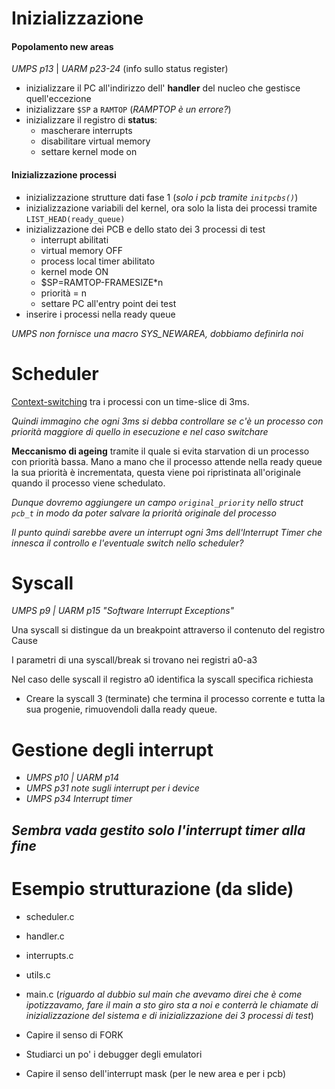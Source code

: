 
# Inizializzazione

#### Popolamento new areas

*UMPS p13* | *UARM p23-24* (info sullo status register)

- inizializzare il PC all'indirizzo dell' **handler** del nucleo che gestisce quell'eccezione
- inizializzare `$SP` a `RAMTOP` (*RAMPTOP è un errore?*)
- inizializzare il registro di **status**: 
    - mascherare interrupts 
    - disabilitare virtual memory
    - settare kernel mode on
    
#### Inizializzazione processi
- inizializzazione strutture dati fase 1 (*solo i pcb tramite `initpcbs()`*)
- inizializzazione variabili del kernel, ora solo la lista dei processi tramite `LIST_HEAD(ready_queue)`
- inizializzazione dei PCB e dello stato dei 3 processi di test
    - interrupt abilitati
    - virtual memory OFF
    - process local timer abilitato
    - kernel mode ON
    - $SP=RAMTOP-FRAMESIZE*n
    - priorità = n
    - settare PC all'entry point dei test
- inserire i processi nella ready queue

*UMPS non fornisce una macro SYS_NEWAREA, dobbiamo definirla noi*

# Scheduler

[Context-switching](https://en.wikipedia.org/wiki/Context_switch) tra i processi con un time-slice di 3ms.

*Quindi immagino che ogni 3ms si debba controllare se c'è un processo con priorità maggiore di quello in esecuzione e nel caso switchare*

**Meccanismo di ageing** tramite il quale si evita starvation di un processo con priorità bassa. Mano a mano che il processo attende nella ready queue la sua priorità è incrementata, questa viene poi ripristinata all'originale quando il processo viene schedulato.

*Dunque dovremo aggiungere un campo `original_priority` nello struct `pcb_t` in modo da poter salvare la priorità originale del processo*

*Il punto quindi sarebbe avere un interrupt ogni 3ms dell'Interrupt Timer che innesca il controllo e l'eventuale switch nello scheduler?*

# Syscall

*UMPS p9 | UARM p15 "Software Interrupt Exceptions"*

Una syscall si distingue da un breakpoint attraverso il contenuto del registro Cause

I parametri di una syscall/break si trovano nei registri a0-a3

Nel caso delle syscall il registro a0 identifica la syscall specifica richiesta

- Creare la syscall 3 (terminate) che termina il processo corrente e tutta la sua progenie, rimuovendoli dalla ready queue.


# Gestione degli interrupt

- *UMPS p10 | UARM p14*
- *UMPS p31 note sugli interrupt per i device*
- *UMPS p34 Interrupt timer*

*Sembra vada gestito solo l'interrupt timer alla fine*
---

# Esempio strutturazione (da slide)
- scheduler.c
- handler.c
- interrupts.c
- utils.c
- main.c (*riguardo al dubbio sul main che avevamo direi che è come ipotizzavamo, fare il main a sto giro sta a noi e conterrà le chiamate di inizializzazione del sistema e di inizializzazione dei 3 processi di test*)




- Capire il senso di FORK
- Studiarci un po' i debugger degli emulatori
- Capire il senso dell'interrupt mask (per le new area e per i pcb)
